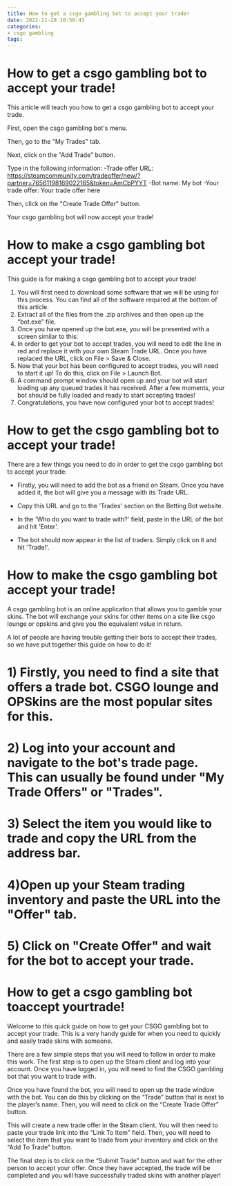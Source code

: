 ```yaml
---
title: How to get a csgo gambling bot to accept your trade!
date: 2022-11-28 10:58:43
categories:
- csgo gambling
tags:
---
```



#  How to get a csgo gambling bot to accept your trade!

This article will teach you how to get a csgo gambling bot to accept your trade.

First, open the csgo gambling bot's menu.

Then, go to the "My Trades" tab.

Next, click on the "Add Trade" button.

Type in the following information: 
-Trade offer URL: https://steamcommunity.com/tradeoffer/new/?partner=76561198169022165&token=AmCbPYYT
-Bot name: My bot
-Your trade offer: Your trade offer here

Then, click on the "Create Trade Offer" button.

Your csgo gambling bot will now accept your trade!

#  How to make a csgo gambling bot accept your trade!

This guide is for making a csgo gambling bot to accept your trade! 

1. You will first need to download some software that we will be using for this process. You can find all of the software required at the bottom of this article. 
2. Extract all of the files from the .zip archives and then open up the “bot.exe” file. 
3. Once you have opened up the bot.exe, you will be presented with a screen similar to this: 
4. In order to get your bot to accept trades, you will need to edit the line in red and replace it with your own Steam Trade URL. Once you have replaced the URL, click on File > Save & Close. 
5. Now that your bot has been configured to accept trades, you will need to start it up! To do this, click on File > Launch Bot. 
6. A command prompt window should open up and your bot will start loading up any queued trades it has received. After a few moments, your bot should be fully loaded and ready to start accepting trades! 
7. Congratulations, you have now configured your bot to accept trades!

#  How to get the csgo gambling bot to accept your trade!

There are a few things you need to do in order to get the csgo gambling bot to accept your trade:

- Firstly, you will need to add the bot as a friend on Steam. Once you have added it, the bot will give you a message with its Trade URL.

- Copy this URL and go to the 'Trades' section on the Betting Bot website.

- In the 'Who do you want to trade with?' field, paste in the URL of the bot and hit 'Enter'.

- The bot should now appear in the list of traders. Simply click on it and hit 'Trade!'.

#  How to make the csgo gambling bot accept your trade!

A csgo gambling bot is an online application that allows you to gamble your skins. The bot will exchange your skins for other items on a site like csgo lounge or opskins and give you the equivalent value in return.

A lot of people are having trouble getting their bots to accept their trades, so we have put together this guide on how to do it!

# 1) Firstly, you need to find a site that offers a trade bot. CSGO lounge and OPSkins are the most popular sites for this.

# 2) Log into your account and navigate to the bot's trade page. This can usually be found under "My Trade Offers" or "Trades".

# 3) Select the item you would like to trade and copy the URL from the address bar.

# 4)Open up your Steam trading inventory and paste the URL into the "Offer" tab.

# 5) Click on "Create Offer" and wait for the bot to accept your trade.



#  How to get a csgo gambling bot toaccept yourtrade!

Welcome to this quick guide on how to get your CSGO gambling bot to accept your trade. This is a very handy guide for when you need to quickly and easily trade skins with someone.

There are a few simple steps that you will need to follow in order to make this work. The first step is to open up the Steam client and log into your account. Once you have logged in, you will need to find the CSGO gambling bot that you want to trade with.

Once you have found the bot, you will need to open up the trade window with the bot. You can do this by clicking on the “Trade” button that is next to the player’s name. Then, you will need to click on the “Create Trade Offer” button.

This will create a new trade offer in the Steam client. You will then need to paste your trade link into the “Link To Item” field. Then, you will need to select the item that you want to trade from your inventory and click on the “Add To Trade” button.

The final step is to click on the “Submit Trade” button and wait for the other person to accept your offer. Once they have accepted, the trade will be completed and you will have successfully traded skins with another player!